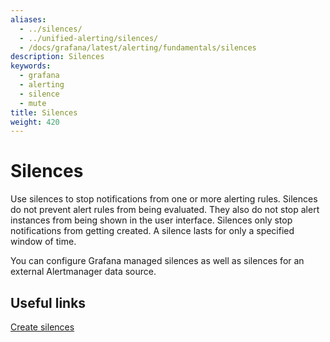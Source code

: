 ```yaml
---
aliases:
  - ../silences/
  - ../unified-alerting/silences/
  - /docs/grafana/latest/alerting/fundamentals/silences
description: Silences
keywords:
  - grafana
  - alerting
  - silence
  - mute
title: Silences
weight: 420
---
```


# Silences

Use silences to stop notifications from one or more alerting rules. Silences do not prevent alert rules from being evaluated. They also do not stop alert instances from being shown in the user interface. Silences only stop notifications from getting created. A silence lasts for only a specified window of time.

You can configure Grafana managed silences as well as silences for an external Alertmanager data source.

## Useful links

[Create silences](https://grafana.com/docs/grafana/latest/alerting/manage-notifications/create-silence/)
